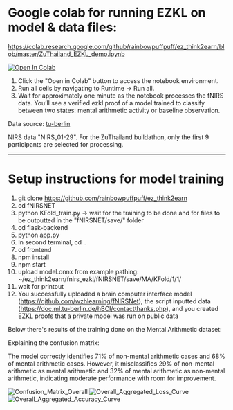 # Google colab for running EZKL on model & data files:

https://colab.research.google.com/github/rainbowpuffpuff/ez_think2earn/blob/master/ZuThailand_EZKL_demo.ipynb 

[![Open In Colab](https://colab.research.google.com/assets/colab-badge.svg)](https://colab.research.google.com/github/rainbowpuffpuff/ez_think2earn/blob/master/ZuThailand_EZKL_demo.ipynb)

1. Click the "Open in Colab" button to access the notebook environment.
2. Run all cells by navigating to Runtime -> Run all.
3. Wait for approximately one minute as the notebook processes the fNIRS data. You’ll see a verified ezkl proof of a model trained to classify between two states: mental arithmetic activity or baseline observation.

Data source:
[tu-berlin](https://doc.ml.tu-berlin.de/hBCI/contactthanks.php)

NIRS data "NIRS_01-29". For the ZuThailand buildathon, only the first 9 participants are selected for processing. 

---
# Setup instructions for model training

1. git clone https://github.com/rainbowpuffpuff/ez_think2earn
2. cd fNIRSNET
3. python KFold_train.py -> wait for the training to be done and for files to be outputted in the "fNIRSNET/save/" folder
4. cd flask-backend
5. python app.py
6. In second terminal, cd ..
7. cd frontend
8. npm install
9. npm start
10. upload model.onnx from example pathing: ~/ez_think2earn/fnirs_ezkl/fNIRSNET/save/MA/KFold/1/1/
11. wait for printout
12. You successfully uploaded a brain computer interface model (https://github.com/wzhlearning/fNIRSNet), the script inputted data (https://doc.ml.tu-berlin.de/hBCI/contactthanks.php), and you created EZKL proofs that a private model was run on public data

Below there's results of the training done on the Mental Arithmetic dataset:

Explaining the confusion matrix:

The model correctly identifies 71% of non-mental arithmetic cases and 68% of mental arithmetic cases. However, it misclassifies 29% of non-mental arithmetic as mental arithmetic and 32% of mental arithmetic as non-mental arithmetic, indicating moderate performance with room for improvement.


![Confusion_Matrix_Overall](https://github.com/user-attachments/assets/0465d8f8-cfe2-4d29-83cf-3e9cffa5ba7d)
![Overall_Aggregated_Loss_Curve](https://github.com/user-attachments/assets/97d6af2b-ed3f-4109-a586-7efc6102dbd6)
![Overall_Aggregated_Accuracy_Curve](https://github.com/user-attachments/assets/81c0abd0-ea32-4548-b235-af9481174e53)
